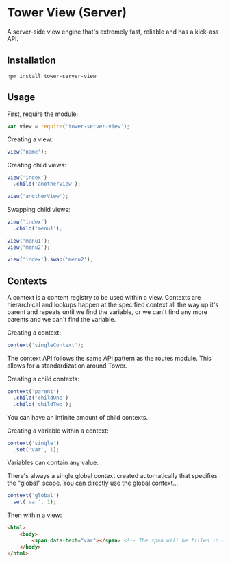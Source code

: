 # Tower View (Server)

A server-side view engine that's extremely fast, reliable and has a kick-ass API.

## Installation

`npm install tower-server-view`


## Usage

First, require the module:

```javascript
var view = require('tower-server-view');
```

Creating a view:

```javascript
view('name');
```

Creating child views:

```javascript
view('index')
  .child('anotherView');

view('anotherView');
```

Swapping child views:

```javascript
view('index')
  .child('menu1');

view('menu1');
view('menu2');

view('index').swap('menu2');
```

## Contexts

A context is a content registry to be used within a view. Contexts are hierarchical and lookups happen at the specified context all the way up it's parent and repeats until we find the variable, or we can't find any more parents and we can't find the variable.

Creating a context:

```javascript
context('singleContext');
```

The context API follows the same API pattern as the routes module. This allows for a standardization around Tower.

Creating a child contexts:

```javascript
context('parent')
  .child('childOne')
  .child('childTwo');
```

You can have an infinite amount of child contexts.

Creating a variable within a context:

```javascript
context('single')
  .set('var', 1);
```

Variables can contain any value.

There's always a single global context created automatically that specifies the "global" scope. You can directly use the global context...

```javascript
context('global')
 .set('var', 1);
```

Then within a view:

```html
<html>
    <body>
        <span data-text="var"></span> <!-- The span will be filled in with `1` -->
    </body>
</html>
```

